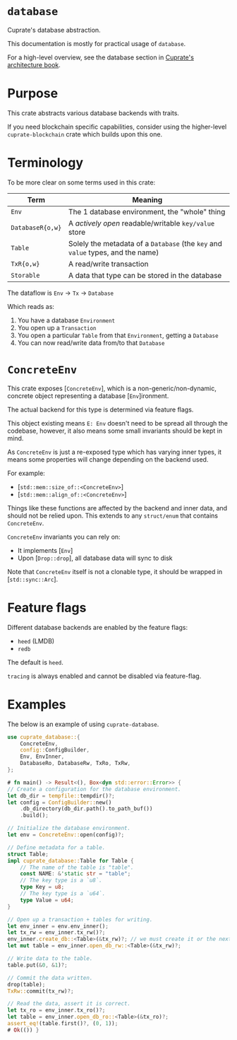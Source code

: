# `database`

Cuprate's database abstraction.

This documentation is mostly for practical usage of `database`.

For a high-level overview, see the database section in
[Cuprate's architecture book](https://architecture.cuprate.org).

# Purpose
This crate abstracts various database backends with traits.

If you need blockchain specific capabilities, consider using the higher-level
`cuprate-blockchain` crate which builds upon this one.

# Terminology
To be more clear on some terms used in this crate:

| Term             | Meaning                              |
|------------------|--------------------------------------|
| `Env`            | The 1 database environment, the "whole" thing
| `DatabaseR{o,w}` | A _actively open_ readable/writable `key/value` store
| `Table`          | Solely the metadata of a `Database` (the `key` and `value` types, and the name)
| `TxR{o,w}`       | A read/write transaction
| `Storable`       | A data that type can be stored in the database

The dataflow is `Env` -> `Tx` -> `Database`

Which reads as:
1. You have a database `Environment`
1. You open up a `Transaction`
1. You open a particular `Table` from that `Environment`, getting a `Database`
1. You can now read/write data from/to that `Database`

# `ConcreteEnv`
This crate exposes [`ConcreteEnv`], which is a non-generic/non-dynamic,
concrete object representing a database [`Env`]ironment.

The actual backend for this type is determined via feature flags.

This object existing means `E: Env` doesn't need to be spread all through the codebase,
however, it also means some small invariants should be kept in mind.

As `ConcreteEnv` is just a re-exposed type which has varying inner types,
it means some properties will change depending on the backend used.

For example:
- [`std::mem::size_of::<ConcreteEnv>`]
- [`std::mem::align_of::<ConcreteEnv>`]

Things like these functions are affected by the backend and inner data,
and should not be relied upon. This extends to any `struct/enum` that contains `ConcreteEnv`.

`ConcreteEnv` invariants you can rely on:
- It implements [`Env`]
- Upon [`Drop::drop`], all database data will sync to disk

Note that `ConcreteEnv` itself is not a clonable type,
it should be wrapped in [`std::sync::Arc`].

<!-- SOMEDAY: replace `ConcreteEnv` with `fn Env::open() -> impl Env`/
and use `<E: Env>` everywhere it is stored instead. This would allow
generic-backed dynamic runtime selection of the database backend, i.e.
the user can select which database backend they use. -->

# Feature flags
Different database backends are enabled by the feature flags:
- `heed` (LMDB)
- `redb`

The default is `heed`.

`tracing` is always enabled and cannot be disabled via feature-flag.
<!-- FIXME: tracing should be behind a feature flag -->

# Examples
The below is an example of using `cuprate-database`.

```rust
use cuprate_database::{
    ConcreteEnv,
    config::ConfigBuilder,
    Env, EnvInner,
    DatabaseRo, DatabaseRw, TxRo, TxRw,
};

# fn main() -> Result<(), Box<dyn std::error::Error>> {
// Create a configuration for the database environment.
let db_dir = tempfile::tempdir()?;
let config = ConfigBuilder::new()
    .db_directory(db_dir.path().to_path_buf())
    .build();

// Initialize the database environment.
let env = ConcreteEnv::open(config)?;

// Define metadata for a table.
struct Table;
impl cuprate_database::Table for Table {
    // The name of the table is "table".
    const NAME: &'static str = "table";
    // The key type is a `u8`.
    type Key = u8;
    // The key type is a `u64`.
    type Value = u64;
}

// Open up a transaction + tables for writing.
let env_inner = env.env_inner();
let tx_rw = env_inner.tx_rw()?;
env_inner.create_db::<Table>(&tx_rw)?; // we must create it or the next line will panic.
let mut table = env_inner.open_db_rw::<Table>(&tx_rw)?;

// Write data to the table.
table.put(&0, &1)?;

// Commit the data written.
drop(table);
TxRw::commit(tx_rw)?;

// Read the data, assert it is correct.
let tx_ro = env_inner.tx_ro()?;
let table = env_inner.open_db_ro::<Table>(&tx_ro)?;
assert_eq!(table.first()?, (0, 1));
# Ok(()) }
```